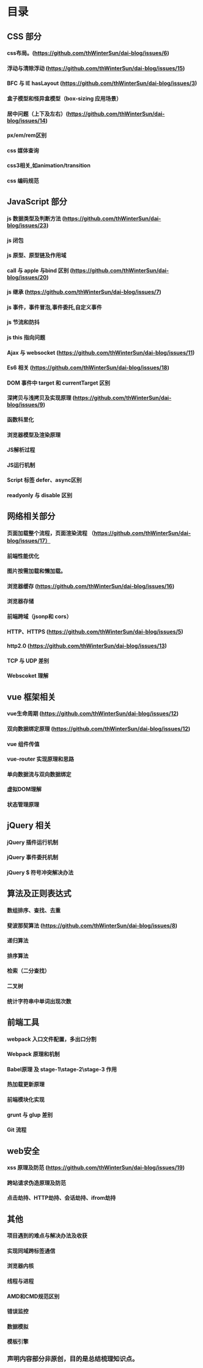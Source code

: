 
# 目录

## CSS 部分

#### css布局。(https://github.com/thWinterSun/dai-blog/issues/6)
#### 浮动与清除浮动 (https://github.com/thWinterSun/dai-blog/issues/15)
#### BFC 与 IE hasLayout   (https://github.com/thWinterSun/dai-blog/issues/3)
#### 盒子模型和怪异盒模型（box-sizing 应用场景）
#### 居中问题（上下及左右）(https://github.com/thWinterSun/dai-blog/issues/14)
#### px/em/rem区别
#### css 媒体查询
#### css3相关,如animation/transition
#### css 编码规范

## JavaScript 部分

#### js 数据类型及判断方法 (https://github.com/thWinterSun/dai-blog/issues/23)
#### js 闭包
#### js 原型、原型链及作用域
#### call 与 apple 与bind 区别 (https://github.com/thWinterSun/dai-blog/issues/20)
#### js 继承 (https://github.com/thWinterSun/dai-blog/issues/7)
#### js 事件，事件冒泡,事件委托,自定义事件
#### js 节流和防抖
#### js this 指向问题
#### Ajax 与 websocket (https://github.com/thWinterSun/dai-blog/issues/11)
#### Es6 相关 (https://github.com/thWinterSun/dai-blog/issues/18)
#### DOM 事件中 target 和 currentTarget 区别
#### 深拷贝与浅拷贝及实现原理 (https://github.com/thWinterSun/dai-blog/issues/9)
#### 函数科里化
#### 浏览器模型及渲染原理
#### JS解析过程
#### JS运行机制
#### Script 标签 defer、async区别
#### readyonly 与 disable 区别

## 网络相关部分

#### 页面加载整个流程，页面渲染流程 （https://github.com/thWinterSun/dai-blog/issues/17）
#### 前端性能优化
#### 图片按需加载和懒加载。
#### 浏览器缓存  (https://github.com/thWinterSun/dai-blog/issues/16)
#### 浏览器存储
#### 前端跨域（jsonp和 cors）
#### HTTP、HTTPS (https://github.com/thWinterSun/dai-blog/issues/5)
#### http2.0 (https://github.com/thWinterSun/dai-blog/issues/13)
#### TCP 与 UDP 差别
#### Webscoket 理解

## vue 框架相关

#### vue生命周期 (https://github.com/thWinterSun/dai-blog/issues/12)
#### 双向数据绑定原理 (https://github.com/thWinterSun/dai-blog/issues/12)
#### vue 组件传值
#### vue-router 实现原理和思路
#### 单向数据流与双向数据绑定
#### 虚拟DOM理解
#### 状态管理原理

## jQuery 相关
#### jQuery 插件运行机制
#### jQuery 事件委托机制
#### jQuery $ 符号冲突解决办法
## 算法及正则表达式
#### 数组排序、查找、去重
#### 斐波那契算法 (https://github.com/thWinterSun/dai-blog/issues/8)
#### 递归算法
#### 排序算法
#### 检索（二分查找）
#### 二叉树
#### 统计字符串中单词出现次数

## 前端工具
#### webpack 入口文件配置，多出口分割
#### Webpack 原理和机制
#### Babel原理 及 stage-1\stage-2\stage-3 作用 
#### 热加载更新原理
#### 前端模块化实现
#### grunt 与 glup 差别
#### Git 流程

## web安全
#### xss 原理及防范 (https://github.com/thWinterSun/dai-blog/issues/19)
#### 跨站请求伪造原理及防范
#### 点击劫持、HTTP劫持、会话劫持、ifrom劫持

## 其他
#### 项目遇到的难点与解决办法及收获
#### 实现同域跨标签通信
#### 浏览器内核
#### 线程与进程
#### AMD和CMD规范区别
#### 错误监控
#### 数据模拟
#### 模板引擎


### 声明内容部分非原创，目的是总结梳理知识点。


